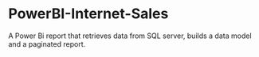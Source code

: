 # PowerBI-Internet-Sales
A Power Bi report that retrieves data from SQL server, builds a data model and a paginated report.
